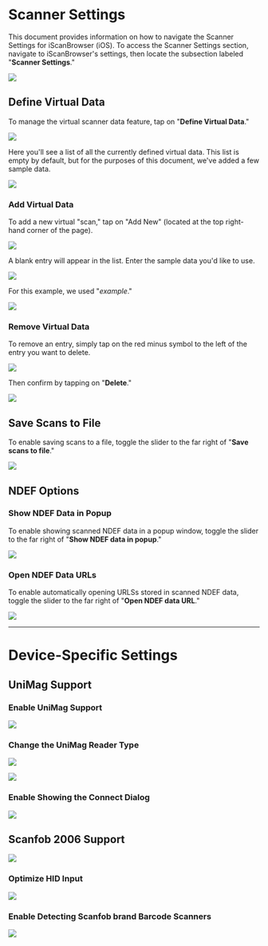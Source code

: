 # Scanner Settings
This document provides information on how to navigate the Scanner Settings for iScanBrowser (iOS). To access the Scanner Settings section, navigate to iScanBrowser's settings, then locate the subsection labeled "**Scanner Settings**."

![](https://i.imgur.com/RW5huEi.png)


## Define Virtual Data
To manage the virtual scanner data feature, tap on "**Define Virtual Data**."

![](https://i.imgur.com/GuWZHh5.png)

Here you'll see a list of all the currently defined virtual data. This list is empty by default, but for the purposes of this document, we've added a few sample data.

![](https://i.imgur.com/LLs2jZu.png)


### Add Virtual Data
To add a new virtual "scan," tap on "Add New" (located at the top right-hand corner of the page).

![](https://i.imgur.com/JHKyIs6.png)

A blank entry will appear in the list. Enter the sample data you'd like to use. 

![](https://i.imgur.com/FaZppnr.png)

For this example, we used "_example_."

![](https://i.imgur.com/uG1lbXO.png)


### Remove Virtual Data
To remove an entry, simply tap on the red minus symbol to the left of the entry you want to delete.

![](https://i.imgur.com/NkbLY1c.png)

Then confirm by tapping on "**Delete**."

![](https://i.imgur.com/DIbxduI.png)



## Save Scans to File
To enable saving scans to a file, toggle the slider to the far right of "**Save scans to file**."

![](https://i.imgur.com/KRDKKvd.png)


## NDEF Options

### Show NDEF Data in Popup
To enable showing scanned NDEF data in a popup window, toggle the slider to the far right of "**Show NDEF data in popup**."

![](https://i.imgur.com/QdEE1sF.png)

### Open NDEF Data URLs
To enable automatically opening URLSs stored in scanned NDEF data, toggle the slider to the far right of "**Open NDEF data URL**."

![](https://i.imgur.com/2o70bMj.png)

---

# Device-Specific Settings

## UniMag Support
### Enable UniMag Support

![](https://i.imgur.com/eeHQpxD.png)

### Change the UniMag Reader Type

![](https://i.imgur.com/IiXZDnX.png)


![](https://i.imgur.com/6rfFi4H.png)

### Enable Showing the Connect Dialog

![](https://i.imgur.com/vj06Mil.png)



## Scanfob 2006 Support

![](https://i.imgur.com/JEejdBc.png)

### Optimize HID Input

![](https://i.imgur.com/f4xTQPB.png)

### Enable Detecting Scanfob brand Barcode Scanners

![](https://i.imgur.com/KaAQsHx.png)